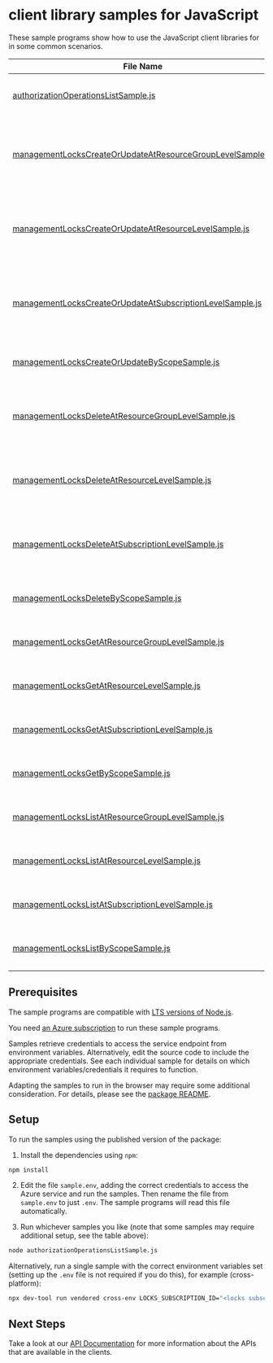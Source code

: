 # client library samples for JavaScript

These sample programs show how to use the JavaScript client libraries for in some common scenarios.

| **File Name**                                                                                                         | **Description**                                                                                                                                                                                                                                                                                                                                                                                                                                                                  |
| --------------------------------------------------------------------------------------------------------------------- | -------------------------------------------------------------------------------------------------------------------------------------------------------------------------------------------------------------------------------------------------------------------------------------------------------------------------------------------------------------------------------------------------------------------------------------------------------------------------------- |
| [authorizationOperationsListSample.js][authorizationoperationslistsample]                                             | Lists all of the available Microsoft.Authorization REST API operations. x-ms-original-file: specification/resources/resource-manager/Microsoft.Authorization/stable/2016-09-01/examples/ListProviderOperations.json                                                                                                                                                                                                                                                              |
| [managementLocksCreateOrUpdateAtResourceGroupLevelSample.js][managementlockscreateorupdateatresourcegrouplevelsample] | When you apply a lock at a parent scope, all child resources inherit the same lock. To create management locks, you must have access to Microsoft.Authorization/_ or Microsoft.Authorization/locks/_ actions. Of the built-in roles, only Owner and User Access Administrator are granted those actions. x-ms-original-file: specification/resources/resource-manager/Microsoft.Authorization/stable/2016-09-01/examples/ManagementLocks_CreateOrUpdateAtResourceGroupLevel.json |
| [managementLocksCreateOrUpdateAtResourceLevelSample.js][managementlockscreateorupdateatresourcelevelsample]           | When you apply a lock at a parent scope, all child resources inherit the same lock. To create management locks, you must have access to Microsoft.Authorization/_ or Microsoft.Authorization/locks/_ actions. Of the built-in roles, only Owner and User Access Administrator are granted those actions. x-ms-original-file: specification/resources/resource-manager/Microsoft.Authorization/stable/2016-09-01/examples/ManagementLocks_CreateOrUpdateAtResourceLevel.json      |
| [managementLocksCreateOrUpdateAtSubscriptionLevelSample.js][managementlockscreateorupdateatsubscriptionlevelsample]   | When you apply a lock at a parent scope, all child resources inherit the same lock. To create management locks, you must have access to Microsoft.Authorization/_ or Microsoft.Authorization/locks/_ actions. Of the built-in roles, only Owner and User Access Administrator are granted those actions. x-ms-original-file: specification/resources/resource-manager/Microsoft.Authorization/stable/2016-09-01/examples/ManagementLocks_CreateOrUpdateAtSubscriptionLevel.json  |
| [managementLocksCreateOrUpdateByScopeSample.js][managementlockscreateorupdatebyscopesample]                           | Create or update a management lock by scope. x-ms-original-file: specification/resources/resource-manager/Microsoft.Authorization/stable/2016-09-01/examples/ManagementLocks_CreateOrUpdateAtScope.json                                                                                                                                                                                                                                                                          |
| [managementLocksDeleteAtResourceGroupLevelSample.js][managementlocksdeleteatresourcegrouplevelsample]                 | To delete management locks, you must have access to Microsoft.Authorization/_ or Microsoft.Authorization/locks/_ actions. Of the built-in roles, only Owner and User Access Administrator are granted those actions. x-ms-original-file: specification/resources/resource-manager/Microsoft.Authorization/stable/2016-09-01/examples/ManagementLocks_DeleteAtResourceGroupLevel.json                                                                                             |
| [managementLocksDeleteAtResourceLevelSample.js][managementlocksdeleteatresourcelevelsample]                           | To delete management locks, you must have access to Microsoft.Authorization/_ or Microsoft.Authorization/locks/_ actions. Of the built-in roles, only Owner and User Access Administrator are granted those actions. x-ms-original-file: specification/resources/resource-manager/Microsoft.Authorization/stable/2016-09-01/examples/ManagementLocks_DeleteAtResourceLevel.json                                                                                                  |
| [managementLocksDeleteAtSubscriptionLevelSample.js][managementlocksdeleteatsubscriptionlevelsample]                   | To delete management locks, you must have access to Microsoft.Authorization/_ or Microsoft.Authorization/locks/_ actions. Of the built-in roles, only Owner and User Access Administrator are granted those actions. x-ms-original-file: specification/resources/resource-manager/Microsoft.Authorization/stable/2016-09-01/examples/ManagementLocks_DeleteAtSubscriptionLevel.json                                                                                              |
| [managementLocksDeleteByScopeSample.js][managementlocksdeletebyscopesample]                                           | Delete a management lock by scope. x-ms-original-file: specification/resources/resource-manager/Microsoft.Authorization/stable/2016-09-01/examples/ManagementLocks_DeleteAtScope.json                                                                                                                                                                                                                                                                                            |
| [managementLocksGetAtResourceGroupLevelSample.js][managementlocksgetatresourcegrouplevelsample]                       | Gets a management lock at the resource group level. x-ms-original-file: specification/resources/resource-manager/Microsoft.Authorization/stable/2016-09-01/examples/ManagementLocks_GetAtResourceGroupLevel.json                                                                                                                                                                                                                                                                 |
| [managementLocksGetAtResourceLevelSample.js][managementlocksgetatresourcelevelsample]                                 | Get the management lock of a resource or any level below resource. x-ms-original-file: specification/resources/resource-manager/Microsoft.Authorization/stable/2016-09-01/examples/ManagementLocks_GetAtResourceLevel.json                                                                                                                                                                                                                                                       |
| [managementLocksGetAtSubscriptionLevelSample.js][managementlocksgetatsubscriptionlevelsample]                         | Gets a management lock at the subscription level. x-ms-original-file: specification/resources/resource-manager/Microsoft.Authorization/stable/2016-09-01/examples/ManagementLocks_GetAtSubscriptionLevel.json                                                                                                                                                                                                                                                                    |
| [managementLocksGetByScopeSample.js][managementlocksgetbyscopesample]                                                 | Get a management lock by scope. x-ms-original-file: specification/resources/resource-manager/Microsoft.Authorization/stable/2016-09-01/examples/ManagementLocks_GetAtScope.json                                                                                                                                                                                                                                                                                                  |
| [managementLocksListAtResourceGroupLevelSample.js][managementlockslistatresourcegrouplevelsample]                     | Gets all the management locks for a resource group. x-ms-original-file: specification/resources/resource-manager/Microsoft.Authorization/stable/2016-09-01/examples/ManagementLocks_ListAtResourceGroupLevel.json                                                                                                                                                                                                                                                                |
| [managementLocksListAtResourceLevelSample.js][managementlockslistatresourcelevelsample]                               | Gets all the management locks for a resource or any level below resource. x-ms-original-file: specification/resources/resource-manager/Microsoft.Authorization/stable/2016-09-01/examples/ManagementLocks_ListAtResourceLevel.json                                                                                                                                                                                                                                               |
| [managementLocksListAtSubscriptionLevelSample.js][managementlockslistatsubscriptionlevelsample]                       | Gets all the management locks for a subscription. x-ms-original-file: specification/resources/resource-manager/Microsoft.Authorization/stable/2016-09-01/examples/ManagementLocks_ListAtSubscriptionLevel.json                                                                                                                                                                                                                                                                   |
| [managementLocksListByScopeSample.js][managementlockslistbyscopesample]                                               | Gets all the management locks for a scope. x-ms-original-file: specification/resources/resource-manager/Microsoft.Authorization/stable/2016-09-01/examples/ManagementLocks_ListAtScope.json                                                                                                                                                                                                                                                                                      |

## Prerequisites

The sample programs are compatible with [LTS versions of Node.js](https://github.com/nodejs/release#release-schedule).

You need [an Azure subscription][freesub] to run these sample programs.

Samples retrieve credentials to access the service endpoint from environment variables. Alternatively, edit the source code to include the appropriate credentials. See each individual sample for details on which environment variables/credentials it requires to function.

Adapting the samples to run in the browser may require some additional consideration. For details, please see the [package README][package].

## Setup

To run the samples using the published version of the package:

1. Install the dependencies using `npm`:

```bash
npm install
```

2. Edit the file `sample.env`, adding the correct credentials to access the Azure service and run the samples. Then rename the file from `sample.env` to just `.env`. The sample programs will read this file automatically.

3. Run whichever samples you like (note that some samples may require additional setup, see the table above):

```bash
node authorizationOperationsListSample.js
```

Alternatively, run a single sample with the correct environment variables set (setting up the `.env` file is not required if you do this), for example (cross-platform):

```bash
npx dev-tool run vendored cross-env LOCKS_SUBSCRIPTION_ID="<locks subscription id>" node authorizationOperationsListSample.js
```

## Next Steps

Take a look at our [API Documentation][apiref] for more information about the APIs that are available in the clients.

[authorizationoperationslistsample]: https://github.com/Azure/azure-sdk-for-js/blob/main/sdk/locks/arm-locks-profile-2020-09-01-hybrid/samples/v2/javascript/authorizationOperationsListSample.js
[managementlockscreateorupdateatresourcegrouplevelsample]: https://github.com/Azure/azure-sdk-for-js/blob/main/sdk/locks/arm-locks-profile-2020-09-01-hybrid/samples/v2/javascript/managementLocksCreateOrUpdateAtResourceGroupLevelSample.js
[managementlockscreateorupdateatresourcelevelsample]: https://github.com/Azure/azure-sdk-for-js/blob/main/sdk/locks/arm-locks-profile-2020-09-01-hybrid/samples/v2/javascript/managementLocksCreateOrUpdateAtResourceLevelSample.js
[managementlockscreateorupdateatsubscriptionlevelsample]: https://github.com/Azure/azure-sdk-for-js/blob/main/sdk/locks/arm-locks-profile-2020-09-01-hybrid/samples/v2/javascript/managementLocksCreateOrUpdateAtSubscriptionLevelSample.js
[managementlockscreateorupdatebyscopesample]: https://github.com/Azure/azure-sdk-for-js/blob/main/sdk/locks/arm-locks-profile-2020-09-01-hybrid/samples/v2/javascript/managementLocksCreateOrUpdateByScopeSample.js
[managementlocksdeleteatresourcegrouplevelsample]: https://github.com/Azure/azure-sdk-for-js/blob/main/sdk/locks/arm-locks-profile-2020-09-01-hybrid/samples/v2/javascript/managementLocksDeleteAtResourceGroupLevelSample.js
[managementlocksdeleteatresourcelevelsample]: https://github.com/Azure/azure-sdk-for-js/blob/main/sdk/locks/arm-locks-profile-2020-09-01-hybrid/samples/v2/javascript/managementLocksDeleteAtResourceLevelSample.js
[managementlocksdeleteatsubscriptionlevelsample]: https://github.com/Azure/azure-sdk-for-js/blob/main/sdk/locks/arm-locks-profile-2020-09-01-hybrid/samples/v2/javascript/managementLocksDeleteAtSubscriptionLevelSample.js
[managementlocksdeletebyscopesample]: https://github.com/Azure/azure-sdk-for-js/blob/main/sdk/locks/arm-locks-profile-2020-09-01-hybrid/samples/v2/javascript/managementLocksDeleteByScopeSample.js
[managementlocksgetatresourcegrouplevelsample]: https://github.com/Azure/azure-sdk-for-js/blob/main/sdk/locks/arm-locks-profile-2020-09-01-hybrid/samples/v2/javascript/managementLocksGetAtResourceGroupLevelSample.js
[managementlocksgetatresourcelevelsample]: https://github.com/Azure/azure-sdk-for-js/blob/main/sdk/locks/arm-locks-profile-2020-09-01-hybrid/samples/v2/javascript/managementLocksGetAtResourceLevelSample.js
[managementlocksgetatsubscriptionlevelsample]: https://github.com/Azure/azure-sdk-for-js/blob/main/sdk/locks/arm-locks-profile-2020-09-01-hybrid/samples/v2/javascript/managementLocksGetAtSubscriptionLevelSample.js
[managementlocksgetbyscopesample]: https://github.com/Azure/azure-sdk-for-js/blob/main/sdk/locks/arm-locks-profile-2020-09-01-hybrid/samples/v2/javascript/managementLocksGetByScopeSample.js
[managementlockslistatresourcegrouplevelsample]: https://github.com/Azure/azure-sdk-for-js/blob/main/sdk/locks/arm-locks-profile-2020-09-01-hybrid/samples/v2/javascript/managementLocksListAtResourceGroupLevelSample.js
[managementlockslistatresourcelevelsample]: https://github.com/Azure/azure-sdk-for-js/blob/main/sdk/locks/arm-locks-profile-2020-09-01-hybrid/samples/v2/javascript/managementLocksListAtResourceLevelSample.js
[managementlockslistatsubscriptionlevelsample]: https://github.com/Azure/azure-sdk-for-js/blob/main/sdk/locks/arm-locks-profile-2020-09-01-hybrid/samples/v2/javascript/managementLocksListAtSubscriptionLevelSample.js
[managementlockslistbyscopesample]: https://github.com/Azure/azure-sdk-for-js/blob/main/sdk/locks/arm-locks-profile-2020-09-01-hybrid/samples/v2/javascript/managementLocksListByScopeSample.js
[apiref]: https://learn.microsoft.com/javascript/api/@azure/arm-locks-profile-2020-09-01-hybrid?view=azure-node-preview
[freesub]: https://azure.microsoft.com/free/
[package]: https://github.com/Azure/azure-sdk-for-js/tree/main/sdk/locks/arm-locks-profile-2020-09-01-hybrid/README.md

